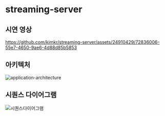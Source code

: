 # streaming-server

## 시연 영상
https://github.com/kimkr/streaming-server/assets/24910429/72836006-55e7-4650-9ae6-4d88d85b5853

## 아키텍처
![application-architecture](https://github.com/kimkr/streaming-server/assets/24910429/65bc8b94-6e7a-450a-ae1f-74040ece9548)

## 시퀀스 다이어그램
![시퀀스다이어그램](https://github.com/kimkr/streaming-server/assets/24910429/c496a4e5-d03c-49cd-8881-4562015f6d28)
